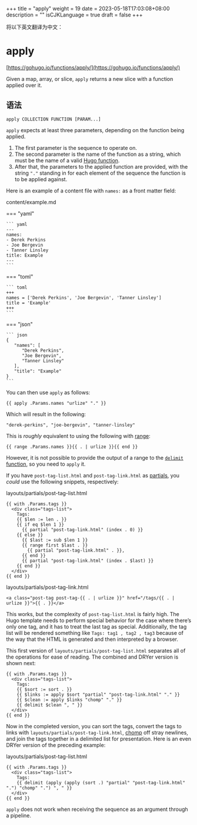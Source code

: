 +++
title = "apply"
weight = 19
date = 2023-05-18T17:03:08+08:00
description = ""
isCJKLanguage = true
draft = false
+++

将以下英文翻译为中文：
# apply

[https://gohugo.io/functions/apply/](https://gohugo.io/functions/apply/)

Given a map, array, or slice, `apply` returns a new slice with a function applied over it.

## 语法

```
apply COLLECTION FUNCTION [PARAM...]
```

`apply` expects at least three parameters, depending on the function being applied.

1. The first parameter is the sequence to operate on.
2. The second parameter is the name of the function as a string, which must be the name of a valid [Hugo function](https://gohugo.io/functions/).
3. After that, the parameters to the applied function are provided, with the string `"."` standing in for each element of the sequence the function is to be applied against.

Here is an example of a content file with `names:` as a front matter field:

content/example.md

=== "yaml"

    ``` yaml
    ---
    names:
    - Derek Perkins
    - Joe Bergevin
    - Tanner Linsley
    title: Example
    ---
    ```

=== "toml"

    ``` toml
    +++
    names = ['Derek Perkins', 'Joe Bergevin', 'Tanner Linsley']
    title = 'Example'
    +++
    ```

=== "json"

    ``` json
    {
       "names": [
          "Derek Perkins",
          "Joe Bergevin",
          "Tanner Linsley"
       ],
       "title": "Example"
    }
    ```



You can then use `apply` as follows:

```go-html-template
{{ apply .Params.names "urlize" "." }}
```

Which will result in the following:

```
"derek-perkins", "joe-bergevin", "tanner-linsley"
```

This is *roughly* equivalent to using the following with [range](https://gohugo.io/functions/range/):

```go-html-template
{{ range .Params.names }}{{ . | urlize }}{{ end }}
```

However, it is not possible to provide the output of a range to the [`delimit` function](https://gohugo.io/functions/delimit/), so you need to `apply` it.

If you have `post-tag-list.html` and `post-tag-link.html` as [partials](https://gohugo.io/templates/partials/), you *could* use the following snippets, respectively:

layouts/partials/post-tag-list.html

```go-html-template
{{ with .Params.tags }}
  <div class="tags-list">
    Tags:
    {{ $len := len . }}
    {{ if eq $len 1 }}
      {{ partial "post-tag-link.html" (index . 0) }}
    {{ else }}
      {{ $last := sub $len 1 }}
      {{ range first $last . }}
        {{ partial "post-tag-link.html" . }},
      {{ end }}
      {{ partial "post-tag-link.html" (index . $last) }}
    {{ end }}
  </div>
{{ end }}
```

layouts/partials/post-tag-link.html

```go-html-template
<a class="post-tag post-tag-{{ . | urlize }}" href="/tags/{{ . | urlize }}">{{ . }}</a>
```

This works, but the complexity of `post-tag-list.html` is fairly high. The Hugo template needs to perform special behavior for the case where there’s only one tag, and it has to treat the last tag as special. Additionally, the tag list will be rendered something like `Tags: tag1 , tag2 , tag3` because of the way that the HTML is generated and then interpreted by a browser.

This first version of `layouts/partials/post-tag-list.html` separates all of the operations for ease of reading. The combined and DRYer version is shown next:

```go-html-template
{{ with .Params.tags }}
  <div class="tags-list">
    Tags:
    {{ $sort := sort . }}
    {{ $links := apply $sort "partial" "post-tag-link.html" "." }}
    {{ $clean := apply $links "chomp" "." }}
    {{ delimit $clean ", " }}
  </div>
{{ end }}
```

Now in the completed version, you can sort the tags, convert the tags to links with `layouts/partials/post-tag-link.html`, [chomp](https://gohugo.io/functions/chomp/) off stray newlines, and join the tags together in a delimited list for presentation. Here is an even DRYer version of the preceding example:

layouts/partials/post-tag-list.html

```go-html-template
{{ with .Params.tags }}
  <div class="tags-list">
    Tags:
    {{ delimit (apply (apply (sort .) "partial" "post-tag-link.html" ".") "chomp" ".") ", " }}
  </div>
{{ end }}
```

`apply` does not work when receiving the sequence as an argument through a pipeline.
